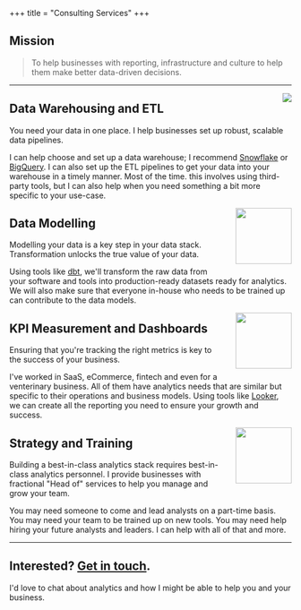 +++
title = "Consulting Services"
+++

## Mission

> To help businesses with reporting, infrastructure and culture to help them make better data-driven decisions.

---

<img style="float: right; margin-left: 25px; margin-bottom: 10px" src="/white-database.png">

## Data Warehousing and ETL

You need your data in one place. I help businesses set up robust, scalable data pipelines. 

I can help choose and set up a data warehouse; I recommend [Snowflake](https://www.snowflake.com/) or [BigQuery](https://cloud.google.com/bigquery/). I can also set up the ETL pipelines to get your data into your warehouse in a timely manner. Most of the time. this involves using third-party tools, but I can also help when you need something a bit more specific to your use-case.

<img style="float: right; margin-left: 25px; margin-bottom: 10px; width: 100px; height: 100px" src="/white-flow.png">

## Data Modelling

Modelling your data is a key step in your data stack. Transformation unlocks the true value of your data.

Using tools like [dbt](https://www.getdbt.com/), we'll transform the raw data from your software and tools into production-ready datasets ready for analytics. We will also make sure that everyone in-house who needs to be trained up can contribute to the data models.

<img style="float: right; margin-left: 25px; margin-bottom: 10px; width: 100px; height: 100px" src="/white-chart.png">

## KPI Measurement and Dashboards

Ensuring that you're tracking the right metrics is key to the success of your business.

I've worked in SaaS, eCommerce, fintech and even for a venterinary business. All of them have analytics needs that are similar but specific to their operations and business models. Using tools like [Looker](https://looker.com/), we can create all the reporting you need to ensure your growth and success.

<img style="float: right; margin-left: 25px; margin-bottom: 10px; width: 100px; height: 100px" src="/white-strategy.png">

## Strategy and Training

Building a best-in-class analytics stack requires best-in-class analytics personnel. I provide businesses with fractional "Head of" services to help you manage and grow your team.  

You may need someone to come and lead analysts on a part-time basis. You may need your team to be trained up on new tools. You may need help hiring your future analysts and leaders. I can help with all of that and more.

---

## Interested? [Get in touch](/contact).

I'd love to chat about analytics and how I might be able to help you and your business.

